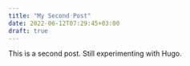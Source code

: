 ```yaml
---
title: "My Second Post"
date: 2022-06-12T07:29:45+03:00
draft: true
---
```


This is a second post. Still experimenting with Hugo.